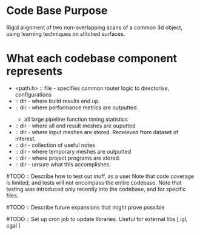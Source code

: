 # Code Base Purpose
Rigid alignment of two non-overlapping scans of a common 3d object, using learning techniques on stitched surfaces.

# What each codebase component represents
- <path.h> :: file  - specifies common router logic to directorise, configurations
- <BUILD> :: dir - where build results end up.
- <BENCHMARKING> :: dir - where performance metrics are outputted. 
	- all large pipeline function timing statistics
- <FIGURES> :: dir - where all end result meshes are ouputted
- <MESHES> :: dir - where input meshes are stored. Receieved from dataset of interest.
- <NOTES> :: dir - collection of useful notes
- <PROCESSING> :: dir - where temporary meshes are outputted
- <PROGRAMS> :: dir - where project programs are stored.
- <TEST> :: dir - unsure what this accomplishes.

#TODO :: Describe how to test out stuff, as a user
Note that code coverage is limited, and tests will not encompass the entire codebase.
Note that testing was introduced only recently into the codebase, and for specific files.

#TODO :: Describe future expansions that might prove possible


#TODO :: Set up cron job to update libraries. Useful for external libs [ igl, cgal ]
